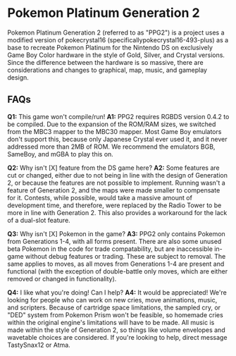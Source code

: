 # Pokemon Platinum Generation 2

Pokemon Platinum Generation 2 (referred to as "PPG2") is a project uses a modified version of pokecrystal16 
(specificallypokecrystal16-493-plus) as a base to recreate Pokemon Platinum for the Nintendo DS on exclusively Game Boy Color 
hardware in the style of Gold, Silver, and Crystal versions. Since the difference between the hardware is so massive, there 
are considerations and changes to graphical, map, music, and gameplay design. 

## FAQs

**Q1:** This game won't compile/run!
**A1:** PPG2 requires RGBDS version 0.4.2 to be compiled. Due to the expansion of the ROM/RAM sizes, we switched from the MBC3 mapper
to the MBC30 mapper. Most Game Boy emulators don't support this, because only Japanese Crystal ever used it, and it never addressed 
more than 2MB of ROM. We recommend the emulators BGB, SameBoy, and mGBA to play this on.

**Q2:** Why isn't [X] feature from the DS game here?
**A2:** Some features are cut or changed, either due to not being in line with the design of Generation 2, or because
the features are not possible to implement. Running wasn't a feature of Generation 2, and the maps were made smaller to
compensate for it. Contests, while possible, would take a massive amount of development time, and therefore, were replaced by
the Radio Tower to be more in line with Generation 2. This also provides a workaround for the lack of a dual-slot feature.

**Q3:** Why isn't [X] Pokemon in the game?
**A3:** PPG2 only contains Pokemon from Generations 1-4, with all forms present. There are also some unused beta Pokemon in 
the code for trade compatability, but are inaccessible in-game without debug features or trading. These are subject to 
removal. The same applies to moves, as all moves from Generations 1-4 are present and functional (with the exception of 
double-battle only moves, which are either removed or changed in functionality).

**Q4:** I like what you're doing! Can I help?
**A4:** It would be appreciated! We're looking for people who can work on new cries, move animations, music, and scripters. Because of 
cartridge space limitations, the sampled cry, or "DED" system from Pokemon Prism won't be feasible, so homemade cries within the 
original engine's limitations will have to be made. All music is made within the style of Generation 2, so things like volume envelopes 
and wavetable choices are considered. If you're looking to help, direct message TastySnax12 or Atma. 
